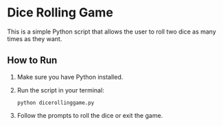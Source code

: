 # Dice Rolling Game

This is a simple Python script that allows the user to roll two dice as many times as they want.

## How to Run

1. Make sure you have Python installed.
2. Run the script in your terminal:

   ```
   python dicerollinggame.py
   ```

3. Follow the prompts to roll the dice or exit the game.
